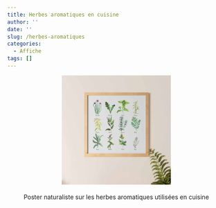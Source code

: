 ```yaml
---
title: Herbes aromatiques en cuisine
author: ''
date: ''
slug: /herbes-aromatiques
categories:
  - Affiche
tags: []
---
```

<center>
<img alt="[Poster naturaliste herbes aromatiques à l'aquarelle]" src="herbs-featured-image.jpg" width=50%> 
<br>
<br>
Poster naturaliste sur les herbes aromatiques utilisées en cuisine 
</center>